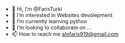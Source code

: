 - 👋 Hi, I’m @FarisTurki
- 👀 I’m interested in Websites devolepment
- 🌱 I’m currently learning python
- 💞️ I’m looking to collaborate on ...
- 📫 How to reach me alofaris919@gmail.com

<!---
FarisTurki/FarisTurki is a ✨ special ✨ repository because its `README.md` (this file) appears on your GitHub profile.
You can click the Preview link to take a look at your changes.
--->
